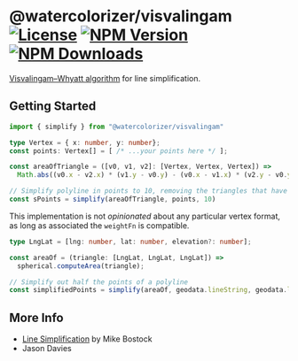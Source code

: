 # @watercolorizer/visvalingam [![License][license]][npm] [![NPM Version][version]][npm] [![NPM Downloads][dl]][npm]

[npm]: https://www.npmjs.com/package/@watercolorizer/visvalingam
[version]: https://img.shields.io/npm/v/%40watercolorizer%2Fvisvalingam
[license]: https://img.shields.io/npm/l/%40watercolorizer%2Fvisvalingam
[dl]: https://img.shields.io/npm/dy/%40watercolorizer%2Fvisvalingam

[Visvalingam–Whyatt algorithm](https://en.wikipedia.org/wiki/Visvalingam%E2%80%93Whyatt_algorithm) for line simplification.

## Getting Started

```ts
import { simplify } from "@watercolorizer/visvalingam"

type Vertex = { x: number, y: number};
const points: Vertex[] = [ /* ...your points here */ ];

const areaOfTriangle = ([v0, v1, v2]: [Vertex, Vertex, Vertex]) =>
  Math.abs((v0.x - v2.x) * (v1.y - v0.y) - (v0.x - v1.x) * (v2.y - v0.y));

// Simplify polyline in points to 10, removing the triangles that have the least area.
const sPoints = simplify(areaOfTriangle, points, 10)
```

This implementation is not _opinionated_ about any particular vertex format, as long as associated the `weightFn` is 
compatible.

```ts
type LngLat = [lng: number, lat: number, elevation?: number];

const areaOf = (triangle: [LngLat, LngLat, LngLat]) =>
  spherical.computeArea(triangle);

// Simplify out half the points of a polyline 
const simplifiedPoints = simplify(areaOf, geodata.lineString, geodata.lineString / 2);
```

## More Info

- [Line Simplification](https://bost.ocks.org/mike/simplify/) by Mike Bostock
- Jason Davies 

